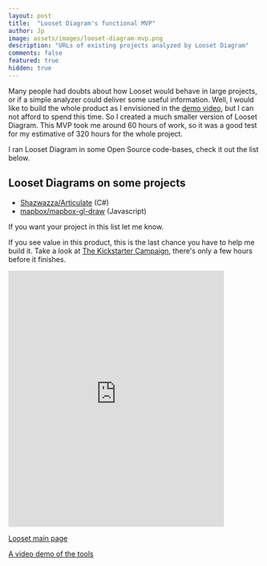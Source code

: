 ```yaml
---
layout: post
title:  "Looset Diagram's functional MVP"
author: Jp
image: assets/images/looset-diagram-mvp.png
description: "URLs of existing projects analyzed by Looset Diagram"
comments: false
featured: true
hidden: true
---
```


Many people had doubts about how Looset would behave in large projects, or if a simple analyzer could deliver some useful information. Well, I would like to build the whole product as I envisioned in the [demo video](https://youtu.be/TW5c8V33-rk), but I can not afford to spend this time. So I created a much smaller version of Looset Diagram. This MVP took me around 60 hours of work, so it was a good test for my estimative of 320 hours for the whole project.

I ran Looset Diagram in some Open Source code-bases, check it out the list below.

## Looset Diagrams on some projects
- [Shazwazza/Articulate](https://jponline.github.io/looset-diagram-mvp/?project=Shazwazza/Articulate) (C#)
- [mapbox/mapbox-gl-draw](https://jponline.github.io/looset-diagram-mvp/) (Javascript)

If you want your project in this list let me know.

If you see value in this product, this is the last chance you have to help me build it. Take a look at [The Kickstarter Campaign](https://www.kickstarter.com/projects/looset-team/looset?ref=1i0fmm), there's only a few hours before it finishes.

<iframe src="https://www.kickstarter.com/projects/looset-team/looset/widget/card.html?v=2" width="430" height="510" frameborder="0" scrolling="no"></iframe>

[Looset main page](https://jponline.github.io/looset-landing)

[A video demo of the tools](https://youtu.be/TW5c8V33-rk)
